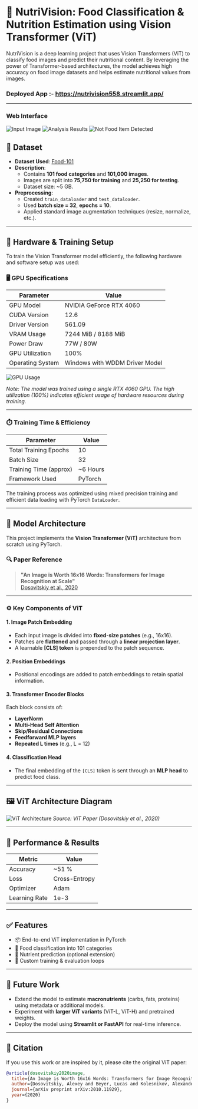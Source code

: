 # 🥗 NutriVision: Food Classification & Nutrition Estimation using Vision Transformer (ViT)

NutriVision is a deep learning project that uses Vision Transformers (ViT) to classify food images and predict their nutritional content. By leveraging the power of Transformer-based architectures, the model achieves high accuracy on food image datasets and helps estimate nutritional values from images.
### Deployed App :- https://nutrivision558.streamlit.app/
---
### Web Interface
![Input Image](https://github.com/officialamit558/NutriVision/blob/main/Screenshot%202025-05-12%20103357.png)
![Analysis Results](https://github.com/officialamit558/NutriVision/blob/main/Screenshot%202025-05-12%20104852.png)
![Not Food Item Detected](https://github.com/officialamit558/NutriVision/blob/main/Screenshot%202025-05-12%20103523.png)

## 📁 Dataset

- **Dataset Used**: [Food-101](https://data.vision.ee.ethz.ch/cvl/datasets_extra/food-101/)  
- **Description**:  
  - Contains **101 food categories** and **101,000 images**.
  - Images are split into **75,750 for training** and **25,250 for testing**.
  - Dataset size: ~5 GB.
- **Preprocessing**:
  - Created `train_dataloader` and `test_dataloader`.
  - Used **batch size = 32**, **epochs = 10**.
  - Applied standard image augmentation techniques (resize, normalize, etc.).

---
## 🔧 Hardware & Training Setup

To train the Vision Transformer model efficiently, the following hardware and software setup was used:

### 🖥️ GPU Specifications

| Parameter         | Value                            |
|------------------|----------------------------------|
| GPU Model         | NVIDIA GeForce RTX 4060          |
| CUDA Version      | 12.6                             |
| Driver Version    | 561.09                           |
| VRAM Usage        | 7244 MiB / 8188 MiB              |
| Power Draw        | 77W / 80W                        |
| GPU Utilization   | 100%                             |
| Operating System  | Windows with WDDM Driver Model   |

![GPU Usage](https://github.com/officialamit558/NutriVision/blob/main/GPU_Used.png)

*Note: The model was trained using a single RTX 4060 GPU. The high utilization (100%) indicates efficient usage of hardware resources during training.*

---

### ⏱️ Training Time & Efficiency

| Parameter             | Value            |
|----------------------|------------------|
| Total Training Epochs | 10               |
| Batch Size            | 32               |
| Training Time (approx)| ~6 Hours      |
| Framework Used        | PyTorch          |

The training process was optimized using mixed precision training and efficient data loading with PyTorch `DataLoader`.

---


## 🧠 Model Architecture

This project implements the **Vision Transformer (ViT)** architecture from scratch using PyTorch.

### 🔍 Paper Reference

> **"An Image is Worth 16x16 Words: Transformers for Image Recognition at Scale"**  
> [Dosovitskiy et al., 2020](https://arxiv.org/abs/2010.11929)

---

### ⚙️ Key Components of ViT

#### 1. **Image Patch Embedding**
- Each input image is divided into **fixed-size patches** (e.g., 16x16).
- Patches are **flattened** and passed through a **linear projection layer**.
- A learnable **[CLS] token** is prepended to the patch sequence.

#### 2. **Position Embeddings**
- Positional encodings are added to patch embeddings to retain spatial information.

#### 3. **Transformer Encoder Blocks**
Each block consists of:
- **LayerNorm**
- **Multi-Head Self Attention**
- **Skip/Residual Connections**
- **Feedforward MLP layers**
- **Repeated L times** (e.g., L = 12)

#### 4. **Classification Head**
- The final embedding of the `[CLS]` token is sent through an **MLP head** to predict food class.

---

## 🖼️ ViT Architecture Diagram

![ViT Architecture](https://github.com/officialamit558/NutriVision/blob/main/ViT.png)
*Source: ViT Paper (Dosovitskiy et al., 2020)*

---

## 🧪 Performance & Results

| Metric           | Value        |
|------------------|--------------|
| Accuracy         | ~51 % |
| Loss             | Cross-Entropy |
| Optimizer        | Adam |
| Learning Rate    | 1e-3 |

---

## ✅ Features

- 📦 End-to-end ViT implementation in PyTorch  
- 🍱 Food classification into 101 categories  
- 🔢 Nutrient prediction (optional extension)  
- 🧪 Custom training & evaluation loops  

---

## 📌 Future Work

- Extend the model to estimate **macronutrients** (carbs, fats, proteins) using metadata or additional models.
- Experiment with **larger ViT variants** (ViT-L, ViT-H) and pretrained weights.
- Deploy the model using **Streamlit or FastAPI** for real-time inference.

---

## 📜 Citation

If you use this work or are inspired by it, please cite the original ViT paper:

```bibtex
@article{dosovitskiy2020image,
  title={An Image is Worth 16x16 Words: Transformers for Image Recognition at Scale},
  author={Dosovitskiy, Alexey and Beyer, Lucas and Kolesnikov, Alexander and Weissenborn, Dirk et al.},
  journal={arXiv preprint arXiv:2010.11929},
  year={2020}
}

